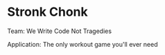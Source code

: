 # Stronk Chonk

Team: We Write Code Not Tragedies

Application: The only workout game you'll ever need
